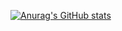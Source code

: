[![Anurag's GitHub stats](https://github-readme-stats.vercel.app/api?username=nicklascode)](https://github.com/anuraghazra/github-readme-stats)
